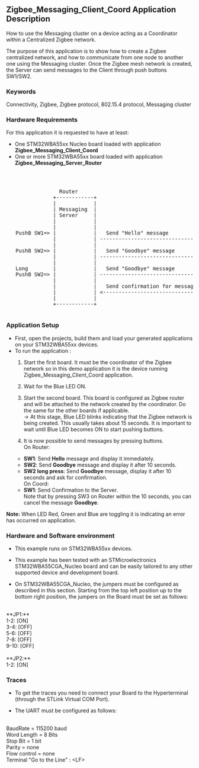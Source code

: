 ## __Zigbee_Messaging_Client_Coord Application Description__

How to use the Messaging cluster on a device acting as a Coordinator within a Centralized Zigbee network.

The purpose of this application is to show how to create a Zigbee centralized network, and how to communicate from one node to another one using the Messaging cluster. Once the Zigbee mesh network is created, the Server can send messages to the Client through push buttons SW1/SW2.

### __Keywords__

Connectivity, Zigbee, Zigbee protocol, 802.15.4 protocol, Messaging cluster  

### __Hardware Requirements__

For this application it is requested to have at least:

* One STM32WBA55xx Nucleo board loaded with application **Zigbee_Messaging_Client_Coord**
* One or more STM32WBA55xx board loaded with application **Zigbee_Messaging_Server_Router**
</br>

<pre>
	
                 Router                                               Coord.
               +------------+                                      +------------+
               |            |                                      |            |
               | Messaging  |                                      | Messaging  |       
               | Server     |                                      | Client     | 
               |            |                                      |            |
               |            |                                      |            |
   PushB SW1=> |            |   Send "Hello" message               |            |=> immediate display
               |            | -----------------------------------> |            | 
               |            |                                      |            |
   PushB SW2=> |            |   Send "Goodbye" message             |            |=> display after 10 seconds
			   |            | -----------------------------------> |            |
			   |            |                                      |            |
   Long 	   |            |   Send "Goodbye" message             |            |
   PushB SW2=> |            | -----------------------------------> |            |=> display after 10 seconds and ask for confirmation
			   |            |                                      |            |
			   |            |   Send confirmation for message ID x |            |
			   |            | <----------------------------------- |            |<= PushB SW1
			   |            |                                      |            |
               +------------+                                      +------------+

</pre> 

### __Application Setup__

* First, open the projects, build them and load your generated applications on your STM32WBA55xx devices.
* To run the application :
	1. Start the first board. It must be the coordinator of the Zigbee network so in this demo application it is the device running Zigbee_Messaging_Client_Coord application.  

	2. Wait for the Blue LED ON.  

	3. Start the second board. This board is configured as Zigbee router and will be attached to the network created by the coordinator.
Do the same for the other boards if applicable.  
&rarr; At this stage, Blue LED blinks indicating that the Zigbee network is being created. This usually takes about 15 seconds. It is important to wait until Blue LED becomes ON to start pushing buttons.  

	4. It is now possible to send messages by pressing buttons.   
On Router:  
	* **SW1**: Send **Hello** message and display it immediately.     
	* **SW2**: Send **Goodbye** message and display it after 10 seconds.    
	* **SW2 long press**: Send **Goodbye** message, display it after 10 seconds and ask for confirmation.  
On Coord:  
	* **SW1**: Send Confirmation to the Server.  
Note that by pressing SW3 on Router within the 10 seconds, you can cancel the message **Goodbye**.  
 

**Note:** When LED Red, Green and Blue are toggling it is indicating an error has occurred on application.

### __Hardware and Software environment__

* This example runs on STM32WBA55xx devices.  

* This example has been tested with an STMicroelectronics STM32WBA55CGA_Nucleo board and can be easily tailored to any other supported device and development board.  

* On STM32WBA55CGA_Nucleo, the jumpers must be configured as described in this section. Starting from the top left position up to the bottom right position, the jumpers on the Board must be set as follows:
<br>    
**JP1:**</br>
1-2:  [ON]</br>
3-4:  [OFF]</br>
5-6:  [OFF]</br>
7-8:  [OFF]</br>
9-10: [OFF]</br>
<br>
**JP2:**</br>
1-2:  [ON]  

### __Traces__

* To get the traces you need to connect your Board to the Hyperterminal (through the STLink Virtual COM Port).  

* The UART must be configured as follows:  
<br>
BaudRate       = 115200 baud</br>
Word Length    = 8 Bits</br>
Stop Bit       = 1 bit</br>
Parity         = none</br>
Flow control   = none</br>
Terminal   "Go to the Line" : &lt;LF&gt;  
